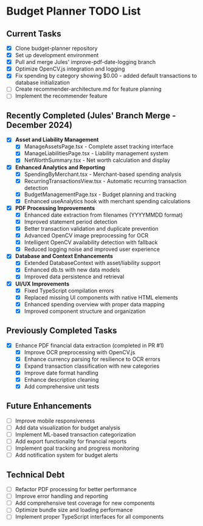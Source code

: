 # Budget Planner TODO List

## Current Tasks
- [x] Clone budget-planner repository
- [x] Set up development environment
- [x] Pull and merge Jules' improve-pdf-date-logging branch
- [x] Optimize OpenCV.js integration and logging
- [x] Fix spending by category showing $0.00 - added default transactions to database initialization
- [ ] Create recommender-architecture.md for feature planning
- [ ] Implement the recommender feature

## Recently Completed (Jules' Branch Merge - December 2024)
- [x] **Asset and Liability Management**
  - [x] ManageAssetsPage.tsx - Complete asset tracking interface
  - [x] ManageLiabilitiesPage.tsx - Liability management system
  - [x] NetWorthSummary.tsx - Net worth calculation and display
- [x] **Enhanced Analytics and Reporting**
  - [x] SpendingByMerchant.tsx - Merchant-based spending analysis
  - [x] RecurringTransactionsView.tsx - Automatic recurring transaction detection
  - [x] BudgetManagementPage.tsx - Budget planning and tracking
  - [x] Enhanced useAnalytics hook with merchant spending calculations
- [x] **PDF Processing Improvements**
  - [x] Enhanced date extraction from filenames (YYYYMMDD format)
  - [x] Improved statement period detection
  - [x] Better transaction validation and duplicate prevention
  - [x] Advanced OpenCV image preprocessing for OCR
  - [x] Intelligent OpenCV availability detection with fallback
  - [x] Reduced logging noise and improved user experience
- [x] **Database and Context Enhancements**
  - [x] Extended DatabaseContext with asset/liability support
  - [x] Enhanced db.ts with new data models
  - [x] Improved data persistence and retrieval
- [x] **UI/UX Improvements**
  - [x] Fixed TypeScript compilation errors
  - [x] Replaced missing UI components with native HTML elements
  - [x] Enhanced spending overview with proper data mapping
  - [x] Improved component structure and organization

## Previously Completed Tasks
- [x] Enhance PDF financial data extraction (completed in PR #1)
  - [x] Improve OCR preprocessing with OpenCV.js
  - [x] Enhance currency parsing for resilience to OCR errors
  - [x] Expand transaction classification with new categories
  - [x] Improve date format handling
  - [x] Enhance description cleaning
  - [x] Add comprehensive unit tests

## Future Enhancements
- [ ] Improve mobile responsiveness
- [ ] Add data visualization for budget analysis
- [ ] Implement ML-based transaction categorization
- [ ] Add export functionality for financial reports
- [ ] Implement goal tracking and progress monitoring
- [ ] Add notification system for budget alerts

## Technical Debt
- [ ] Refactor PDF processing for better performance
- [ ] Improve error handling and reporting
- [ ] Add comprehensive test coverage for new components
- [ ] Optimize bundle size and loading performance
- [ ] Implement proper TypeScript interfaces for all components 